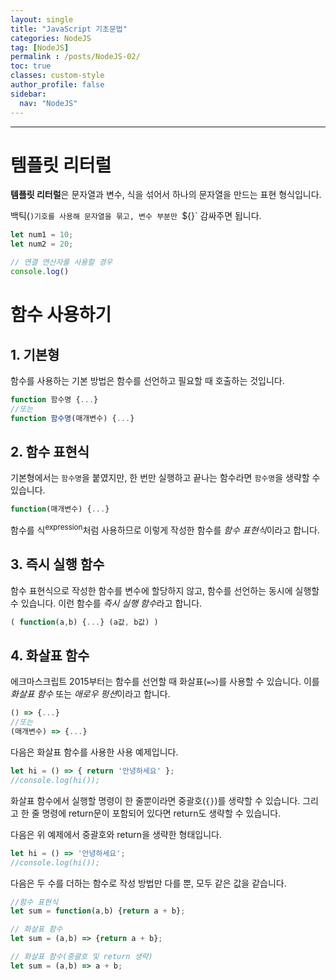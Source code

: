 ```yaml
---
layout: single
title: "JavaScript 기초문법"
categories: NodeJS
tag: [NodeJS]
permalink : /posts/NodeJS-02/
toc: true
classes: custom-style
author_profile: false
sidebar:
  nav: "NodeJS"
---
```


<hr>

# 템플릿 리터럴

**템플릿 리터럴**은 문자열과 변수, 식을 섞어서 하나의 문자열을 만드는 표현 형식입니다.

백틱(`)기호를 사용해 문자열을 묶고, 변수 부분만 `${}` 감싸주면 됩니다.

```javascript
let num1 = 10;
let num2 = 20;

// 연결 연산자를 사용할 경우
console.log()
```

# 함수 사용하기

## 1. 기본형

함수를 사용하는 기본 방법은 함수를 선언하고 필요할 때 호출하는 것입니다.

```javascript
function 함수명 {...}
//또는
function 함수명(매개변수) {...}
```

## 2. 함수 표현식

기본형에서는 `함수명`을 붙였지만, 한 번만 실행하고 끝나는 함수라면 `함수명`을 생략할 수 있습니다.

```javascript
function(매개변수) {...}
```

함수를 식<sup>expression</sup>처럼 사용하므로 이렇게 작성한 함수를 *함수 표현식*이라고 합니다.

## 3. 즉시 실행 함수

함수 표현식으로 작성한 함수를 변수에 할당하지 않고, 함수를 선언하는 동시에 실행할 수 있습니다. 이런 함수를 *즉시 실행 함수*라고 합니다.

```javascript
( function(a,b) {...} (a값, b값) )
```

## 4. 화살표 함수

에크마스크립트 2015부터는 함수를 선언할 때 화살표(`=>`)를 사용할 수 있습니다. 이를 *화살표 함수* 또는 *애로우 펑션*이라고 합니다.

```javascript
() => {...}
//또는
(매개변수) => {...}
```

다음은 화살표 함수를 사용한 사용 예제입니다.

```javascript
let hi = () => { return '안녕하세요' };
//console.log(hi());
```

화살표 함수에서 실행할 명령이 한 줄뿐이라면 중괄호(`{}`)를 생략할 수 있습니다. 그리고 한 줄 명령에 return문이 포함되어 있다면 return도 생략할 수 있습니다.

다음은 위 예제에서 중괄호와 return을 생략한 형태입니다.

```javascript
let hi = () => '안녕하세요';
//console.log(hi());
```

다음은 두 수를 더하는 함수로 작성 방법만 다를 뿐, 모두 같은 값을 같습니다.
 
```javascript
//함수 표현식
let sum = function(a,b) {return a + b};

// 화살표 함수
let sum = (a,b) => {return a + b};

// 화살표 함수(중괄호 및 return 생략)
let sum = (a,b) => a + b;
```
